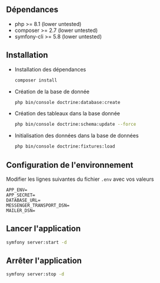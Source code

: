 ## Dépendances

- php >= 8.1 (lower untested)
- composer >= 2.7 (lower untested)
- symfony-cli >= 5.8 (lower untested)

## Installation

- Installation des dépendances
    ```sh
    composer install
    ```

- Création de la base de donnée
    ```sh
    php bin/console doctrine:database:create
    ```

- Création des tableaux dans la base donnée
    ```sh
    php bin/console doctrine:schema:update --force
    ```

- Initialisation des données dans la base de données
    ```sh
    php bin/console doctrine:fixtures:load
    ```

## Configuration de l'environnement

Modifier les lignes suivantes du fichier `.env` avec vos valeurs

```
APP_ENV=
APP_SECRET=
DATABASE_URL=
MESSENGER_TRANSPORT_DSN=
MAILER_DSN=
```

## Lancer l'application

```sh
symfony server:start -d
```

## Arrêter l'application

```sh
symfony server:stop -d
```